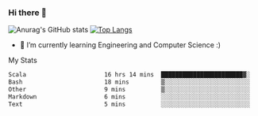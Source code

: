 ### Hi there 👋

![Anurag's GitHub stats](https://github-readme-stats.vercel.app/api?username=MatteoIorio11&show_icons=true&theme=dark) 
[![Top Langs](https://github-readme-stats.vercel.app/api/top-langs/?username=MatteoIorio11&theme=dark)](https://github.com/MatteoIorio11/github-readme-stats)

- 🌱 I’m currently learning Engineering and Computer Science :)

<!--
**MatteoIorio11/MatteoIorio11** is a ✨ _special_ ✨ repository because its `README.md` (this file) appears on your GitHub profile.

Here are some ideas to get you started:

- 🔭 I’m currently working on ...
- 🌱 I’m currently learning ...
- 👯 I’m looking to collaborate on ...
- 🤔 I’m looking for help with ...
- 💬 Ask me about ...
- 📫 How to reach me: ...
- 😄 Pronouns: ...
- ⚡ Fun fact: ...
-->
My Stats
<!--START_SECTION:waka-->

```txt
Scala                      16 hrs 14 mins  ███████████████████████▓░   94.94 %
Bash                       18 mins         ▒░░░░░░░░░░░░░░░░░░░░░░░░   01.78 %
Other                      9 mins          ▒░░░░░░░░░░░░░░░░░░░░░░░░   00.90 %
Markdown                   6 mins          ░░░░░░░░░░░░░░░░░░░░░░░░░   00.64 %
Text                       5 mins          ░░░░░░░░░░░░░░░░░░░░░░░░░   00.57 %
```

<!--END_SECTION:waka-->
